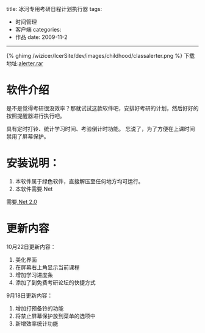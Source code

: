 title: 冰河专用考研日程计划执行器
tags:
- 时间管理
- 客户端
categories:
- 作品
date: 2009-11-2
---

{% ghimg /wizicer/IcerSite/dev/images/childhood/classalerter.png %}
下载地址:[alerter.rar](download/alerter.rar)

# 软件介绍

是不是觉得考研很没效率？那就试试这款软件吧，安排好考研的计划，然后好好的按照提醒器进行执行吧。

具有定时打铃、统计学习时间、考验倒计时功能。
忘说了，为了方便在上课时间禁用了屏幕保护。

# 安装说明：
1. 本软件属于绿色软件，直接解压至任何地方均可运行。
2. 本软件需要.Net

需要[.Net 2.0](http://www.xdowns.com/soft/38/105/2006/Soft_33400.html)

# 更新内容
10月22日更新内容：
1. 美化界面
2. 在屏幕右上角显示当前课程
3. 增加学习进度条
4. 添加了到免费考研论坛的快捷方式

9月18日更新内容：
1. 增加打预备铃的功能
2. 将禁止屏幕保护放到菜单的选项中
3. 新增效率统计功能

